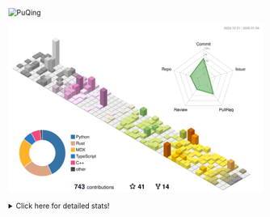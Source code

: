![PuQing](https://user-images.githubusercontent.com/27223114/171565019-9a56fae6-b08b-421f-99db-7e830da42371.png)

![](./profile-3d-contrib/profile-season-animate.svg)

<details>
<summary>Click here for detailed stats!</summary>

<!--START_SECTION:waka-->
![Lines of code](https://img.shields.io/badge/From%20Hello%20World%20I%27ve%20Written-1.6%20million%20lines%20of%20code-blue)

**🐱 My GitHub Data** 

> 📦 415.4 kB Used in GitHub's Storage 
 > 
> 🏆 3 Contributions in the Year 2025
 > 
> 🚫 Not Opted to Hire
 > 
> 📜 38 Public Repositories 
 > 
> 🔑 33 Private Repositories 
 > 
**I'm an Early 🐤** 

```text
🌞 Morning                658 commits         ██░░░░░░░░░░░░░░░░░░░░░░░   07.72 % 
🌆 Daytime                3731 commits        ███████████░░░░░░░░░░░░░░   43.80 % 
🌃 Evening                1958 commits        ██████░░░░░░░░░░░░░░░░░░░   22.99 % 
🌙 Night                  2171 commits        ██████░░░░░░░░░░░░░░░░░░░   25.49 % 
```


📊 **This Week I Spent My Time On** 

```text
💬 Programming Languages: 
Other                    4 hrs 37 mins       ██████░░░░░░░░░░░░░░░░░░░   25.29 % 
Python                   3 hrs 30 mins       █████░░░░░░░░░░░░░░░░░░░░   19.20 % 
Music                    3 hrs 18 mins       █████░░░░░░░░░░░░░░░░░░░░   18.12 % 
Rust                     2 hrs 29 mins       ███░░░░░░░░░░░░░░░░░░░░░░   13.67 % 
Reading Paper            1 hr 17 mins        ██░░░░░░░░░░░░░░░░░░░░░░░   07.04 % 

🔥 Editors: 
VS Code                  7 hrs 51 mins       ███████████░░░░░░░░░░░░░░   43.03 % 
NetEaseMusic             3 hrs 18 mins       █████░░░░░░░░░░░░░░░░░░░░   18.12 % 
Notes                    1 hr 46 mins        ██░░░░░░░░░░░░░░░░░░░░░░░   09.68 % 
Telegram                 1 hr 38 mins        ██░░░░░░░░░░░░░░░░░░░░░░░   08.97 % 
Zotero                   1 hr 17 mins        ██░░░░░░░░░░░░░░░░░░░░░░░   07.04 % 

💻 Operating System: 
Mac                      10 hrs 24 mins      ██████████████░░░░░░░░░░░   56.97 % 
WSL                      7 hrs               ██████████░░░░░░░░░░░░░░░   38.37 % 
Linux                    51 mins             █░░░░░░░░░░░░░░░░░░░░░░░░   04.66 % 
```


<!--END_SECTION:waka-->
</details>
